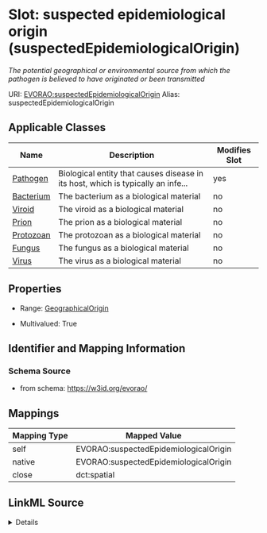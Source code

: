 

# Slot: suspected epidemiological origin (suspectedEpidemiologicalOrigin) 


_The potential geographical or environmental source from which the pathogen is believed to have originated or been transmitted_





URI: [EVORAO:suspectedEpidemiologicalOrigin](https://w3id.org/evorao/suspectedEpidemiologicalOrigin)
Alias: suspectedEpidemiologicalOrigin

<!-- no inheritance hierarchy -->





## Applicable Classes

| Name | Description | Modifies Slot |
| --- | --- | --- |
| [Pathogen](Pathogen.md) | Biological entity that causes disease in its host, which is typically an infe... |  yes  |
| [Bacterium](Bacterium.md) | The bacterium as a biological material |  no  |
| [Viroid](Viroid.md) | The viroid as a biological material |  no  |
| [Prion](Prion.md) | The prion as a biological material |  no  |
| [Protozoan](Protozoan.md) | The protozoan as a biological material |  no  |
| [Fungus](Fungus.md) | The fungus as a biological material |  no  |
| [Virus](Virus.md) | The virus as a biological material |  no  |







## Properties

* Range: [GeographicalOrigin](GeographicalOrigin.md)

* Multivalued: True





## Identifier and Mapping Information







### Schema Source


* from schema: https://w3id.org/evorao/




## Mappings

| Mapping Type | Mapped Value |
| ---  | ---  |
| self | EVORAO:suspectedEpidemiologicalOrigin |
| native | EVORAO:suspectedEpidemiologicalOrigin |
| close | dct:spatial |




## LinkML Source

<details>
```yaml
name: suspectedEpidemiologicalOrigin
description: The potential geographical or environmental source from which the pathogen
  is believed to have originated or been transmitted
title: suspected epidemiological origin
from_schema: https://w3id.org/evorao/
close_mappings:
- dct:spatial
rank: 1000
alias: suspectedEpidemiologicalOrigin
domain_of:
- Pathogen
range: GeographicalOrigin
required: false
multivalued: true

```
</details>